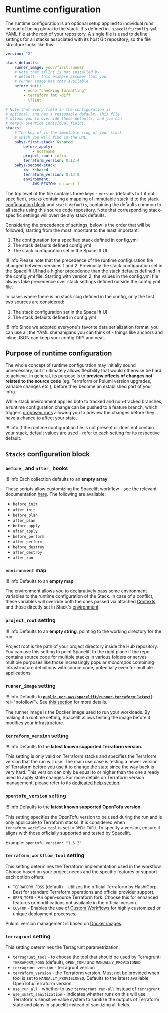 # Runtime configuration

The runtime configuration is an optional setup applied to individual runs instead of being global to the stack. It's defined in `.spacelift/config.yml` YAML file at the root of your repository. A single file is used to define settings for all stacks associated with its host Git repository, so the file structure looks like this:

```yaml title=".spacelift/config.yml"
version: "2"

stack_defaults:
    runner_image: your/first:runner
    # Note that tflint is not installed by
    # default - this example assumes that your
    # runner image has this available.
    before_init:
        - echo "checking formatting"
        - terraform fmt -diff
        - tflint

# Note that every field in the configuration is
# optional, and has a reasonable default. This file
# allows you to override those defaults, and you can
# merely override individual fields.
stacks:
    # The key of is the immutable slug of your stack
    # which you will find in the URL.
    babys-first-stack: &shared
        before_apply:
            - hostname
        project_root: infra
        terraform_version: 0.12.4
    babys-second-stack:
        <<: *shared
        terraform_version: 0.13.0
        environment:
            AWS_REGION: eu-west-1

```

The top level of the file contains three keys - `version` (defaults to `1` if not specified), `stacks` containing a mapping of immutable [stack id](../../stack/README.md#name-and-description) to the [stack configuration block](#stacks-configuration-block) and `stack_defaults`, containing the defaults common to all stacks using this source code repository. Note that corresponding stack-specific settings will override any stack defaults.

Considering the precedence of settings, below is the order that will be followed, starting from the most important to the least important:

1. The configuration for a specified stack defined in config.yml
2. The stack defaults defined config.yml
3. The stack configuration set in the Spacelift UI.

!!! info
    Please note that the precedence of the runtime configuration file changed between versions 1 and 2.
    Previously the stack configuration set in the Spacelift UI had a higher precedence than the stack
    defaults defined in the config.yml file. Starting with version 2, the values in the config.yml file
    always take precedence over stack settings defined outside the config.yml file.

In cases where there is no stack slug defined in the config, only the first two sources are considered:

1. The stack configuration set in the Spacelift UI
2. The stack defaults defined in config.yml

!!! info
    Since we adopted everyone's favorite data serialization format, you can use all the YAML shenanigans you can think of - things like anchors and inline JSON can keep your config DRY and neat.

## Purpose of runtime configuration

The whole concept of runtime configuration may initially sound unnecessary, but it ultimately allows flexibility that would otherwise be hard to achieve. In general, its purpose is to **preview effects of changes not related to the source code** (eg. Terraform or Pulumi version upgrades, variable changes etc.), before they become an established part of your infra.

While stack environment applies both to tracked and non-tracked branches, a runtime configuration change can be pushed to a feature branch, which triggers [proposed runs](../../run/README.md#where-do-runs-come-from) allowing you to preview the changes before they have a chance to affect your state.

!!! info
    If the runtime configuration file is not present or does not contain your stack, default values are used - refer to each setting for its respective default.

## `Stacks` configuration block

### `before_` and `after_` hooks

!!! info
    Each collection defaults to an **empty array**.

These scripts allow customizing the Spacelift workflow - see the relevant documentation [here](../../stack/stack-settings.md#customizing-workflow). The following are available:

- `before_init`
- `after_init`
- `before_plan`
- `after_plan`
- `before_apply`
- `after_apply`
- `before_perform`
- `after_perform`
- `before_destroy`
- `after_destroy`
- `after_run`

### `environment` map

!!! info
    Defaults to an **empty map**.

The environment allows you to declaratively pass some environment variables to the runtime configuration of the Stack. In case of a conflict, these variables will override both the ones passed via attached [Contexts](../context.md) and those directly set in Stack's [environment](../environment.md).

### `project_root` setting

!!! info
    Defaults to an **empty string**, pointing to the working directory for the run.

Project root is the path of your project directory inside the Hub repository. You can use this setting to point Spacelift to the right place if the repo contains source code for multiple stacks in various folders or serves multiple purposes like those increasingly popular _monorepos_ combining infrastructure definitions with source code, potentially even for multiple applications.

### `runner_image` setting

!!! info
    Defaults to [**`public.ecr.aws/spacelift/runner-terraform:latest`**](https://gallery.ecr.aws/spacelift/runner-terraform){: rel="nofollow"}. See [this section](../../../integrations/docker.md) for more details.

The runner image is the Docker image used to run your workloads. By making it a runtime setting, Spacelift allows testing the image before it modifies your infrastructure.

### `terraform_version` setting

!!! info
    Defaults to the **latest known supported Terraform version.**

This setting is only valid on Terraform stacks and specifies the Terraform version that the run will use. The main use case is testing a newer version of Terraform before you use it to change the state since the way back is very hard. This version can only be equal to or higher than the one already used to apply state changes. For more details on Terraform version management, please refer to its [dedicated help section](../../../vendors/terraform/version-management.md).

### `opentofu_version` setting

!!! info
    Defaults to the **latest known supported OpenTofu version**.

This setting specifies the OpenTofu version to be used during the run and is only applicable to Terraform stacks. It is considered when `terraform_workflow_tool` is set to `OPEN_TOFU`. To specify a version, ensure it aligns with those officially supported and tested by Spacelift.

Example: `opentofu_version: "1.6.2"`

### `terraform_workflow_tool` setting

This setting determines the Terraform implementation used in the workflow. Choose based on your project needs and the specific features or support each option offers:

- `TERRAFORM_FOSS` (default) - Utilizes the official Terraform by HashiCorp. Best for standard Terraform operations and official provider support.
- `OPEN_TOFU` - An open-source Terraform fork. Choose this for enhanced features or modifications not available in the official version.
- `CUSTOM` - Enables the use of [Custom Workflows](https://spacelift.io/blog/introducing-custom-workflows) for highly customized or unique deployment processes.

Pulumi version management is based on [Docker images](../../../integrations/docker.md).

### `terragrunt` setting

This setting determines the Terragrunt parametrization.

- `terragrunt_tool` - to choose the tool that should be used by Terragrunt: `TERRAFORM_FOSS` (default), `OPEN_TOFU` and `MANUALLY_PROVISIONED`
- `terragrunt_version`  - terragrunt version
- `terraform_version` - the Terraform version. Must not be provided when tool is set to `MANUALLY_PROVISIONED`. Defaults to the latest available OpenTofu/Terraform version.
- `use_run_all` - whether to use `terragrunt run-all` instead of `terragrunt`
- `use_smart_sanitization` - indicates whether runs on this will use Terraform's sensitive value system to sanitize the outputs of Terraform state and plans in spacelift instead of sanitizing all fields.
